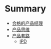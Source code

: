 # Summary

* [合格的产品经理](README.md)
* [产品思维](chan-pin-si-wei.md)
* [产品套路](chan-pin-tao-lu.md)
  * [IPD](chan-pin-tao-lu/ipd.md)

